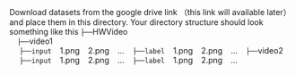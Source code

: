 Download datasets from the google drive link （this link will available later） and place them in this directory. Your directory structure should look something like this
`├──`HWVideo  <br/>
  `├──`video1  <br/>
        `├──input`
                 1.png
                 2.png
                 ...
         `├──label`
                 1.png
                 2.png
                 ...
   `├──`video2  <br/>
        `├──input`
                 1.png
                 2.png
                 ...
         `├──label`
                 1.png
                 2.png
                 ...          
